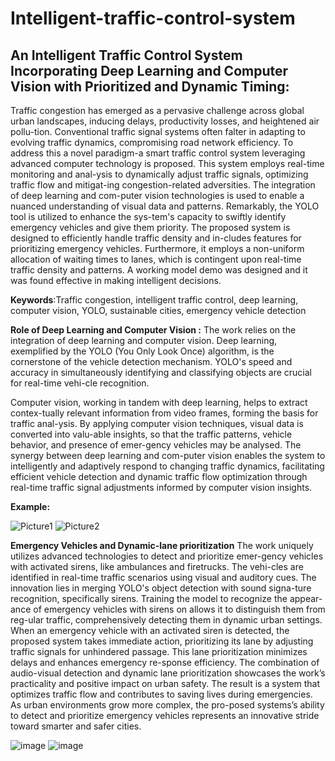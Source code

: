 # Intelligent-traffic-control-system
An Intelligent Traffic Control System Incorporating Deep Learning and Computer Vision with Prioritized and Dynamic Timing:
--------------------------------------------------------------------------------------------------------------------------

Traffic congestion has emerged as a pervasive challenge across global urban landscapes, inducing delays, productivity losses, and heightened air pollu-tion. Conventional traffic signal systems often falter in adapting to evolving traffic dynamics, compromising road network efficiency. To address this a novel paradigm-a smart traffic control system leveraging advanced computer technology is proposed. This system employs real-time monitoring and anal-ysis to dynamically adjust traffic signals, optimizing traffic flow and mitigat-ing congestion-related adversities. The integration of deep learning and com-puter vision technologies is used to enable a nuanced understanding of visual data and patterns. Remarkably, the YOLO tool is utilized to enhance the sys-tem's capacity to swiftly identify emergency vehicles and give them priority. The proposed system is designed to efficiently handle traffic density and in-cludes features for prioritizing emergency vehicles. Furthermore, it employs a non-uniform allocation of waiting times to lanes, which is contingent upon real-time traffic density and patterns. A working model demo was designed and it was found effective in making intelligent decisions.

**Keywords**:Traffic congestion, intelligent traffic control, deep learning, computer vision, YOLO, sustainable cities, emergency vehicle detection

**Role of Deep Learning and Computer Vision :**
The work relies on the integration of deep learning and computer vision. Deep learning, exemplified by the YOLO (You Only Look Once) algorithm, is the cornerstone of the vehicle detection mechanism. YOLO's speed and accuracy in simultaneously identifying and classifying objects are crucial for real-time vehi-cle recognition.

Computer vision, working in tandem with deep learning, helps to extract contex-tually relevant information from video frames, forming the basis for traffic anal-ysis. By applying computer vision techniques, visual data is converted into valu-able insights, so that the traffic patterns, vehicle behavior, and presence of emer-gency vehicles may be analysed. The synergy between deep learning and com-puter vision enables the system to intelligently and adaptively respond to changing traffic dynamics, facilitating efficient vehicle detection and dynamic traffic flow optimization through real-time traffic signal adjustments informed by computer vision insights.

**Example:**

![Picture1](https://github.com/anuvindmp/Intelligent-traffic-control-system/assets/112715229/420d08e7-6f59-48fd-b0a2-86672adad9cf)   ![Picture2](https://github.com/anuvindmp/Intelligent-traffic-control-system/assets/112715229/39b8013a-3d9e-4f8a-a9f9-755f8906ec38)

**Emergency Vehicles and Dynamic-lane prioritization**
The work uniquely utilizes advanced technologies to detect and prioritize emer-gency vehicles with activated sirens, like ambulances and firetrucks. The vehi-cles are identified in real-time traffic scenarios using visual and auditory cues. The innovation lies in merging YOLO's object detection with sound signa-ture recognition, specifically sirens. Training the model to recognize the appear-ance of emergency vehicles with sirens on allows it to distinguish them from reg-ular traffic, comprehensively detecting them in dynamic urban settings. When an emergency vehicle with an activated siren is detected, the proposed system takes immediate action, prioritizing its lane by adjusting traffic signals for unhindered passage. This lane prioritization minimizes delays and enhances emergency re-sponse efficiency. The combination of audio-visual detection and dynamic lane prioritization showcases the work’s practicality and positive impact on urban safety. The result is a system that optimizes traffic flow and contributes to saving lives during emergencies. As urban environments grow more complex, the pro-posed systems’s ability to detect and prioritize emergency vehicles represents an innovative stride toward smarter and safer cities.


![image](https://github.com/anuvindmp/Intelligent-traffic-control-system/assets/112715229/6fb87e78-9586-42c2-90cf-4577df3c1eb5)   ![image](https://github.com/anuvindmp/Intelligent-traffic-control-system/assets/112715229/3368ee2b-63c9-46ec-96b8-86e7ae554bed)

